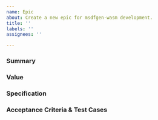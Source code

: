 ```yaml
---
name: Epic
about: Create a new epic for msdfgen-wasm development.
title: ''
labels: ''
assignees: ''

---
```


### Summary
<!--
- This section should summarise the work we want to accomplish during the epic.
-->

### Value
<!--
- A description of the value this epic brings to users.
- The motivation behind this epic.
-->

### Specification
<!--
- The high-level requirements of the epic.
- Any performance requirements for the epic.
-->

### Acceptance Criteria & Test Cases
<!--
- The high-level acceptance criteria for the epic.
- The test plan for the epic.
-->
